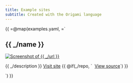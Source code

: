 ```yaml
---
title: Example sites
subtitle: Created with the Origami language
---
```


{{
=@map(examples.yaml, =`

<h2>{{ _/name }}</h2>
<a href="{{ _/url }}">
  <img class="screenshot" src="/assets/screenshots/{{ @key }}.png" alt="Screenshot of {{ _/url }}">
</a>
<p>
{{ _/description }}
<a href="{{ _/url }}">Visit site</a>
{{ @if(_/repo, `&nbsp;&nbsp;<a href="{{ _/repo }}">View source</a>`) }}
</p>
`)
}}
